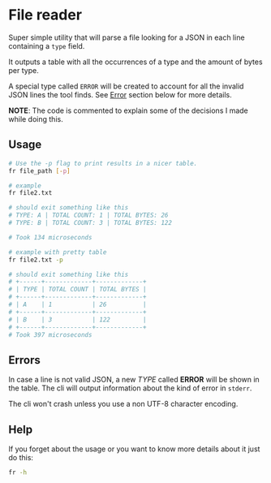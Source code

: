 # File reader

Super simple utility that will parse a file looking for a JSON in each line containing a `type` field.

It outputs a table with all the occurrences of a type and the amount of bytes per type.

A special type called `ERROR` will be created to account for all the invalid JSON lines the tool finds. See [Error](#errors) section below for more details.

**NOTE**: The code is commented to explain some of the decisions I made while doing this.

## Usage

```sh
# Use the -p flag to print results in a nicer table.
fr file_path [-p]

# example 
fr file2.txt 

# should exit something like this
# TYPE: A | TOTAL COUNT: 1 | TOTAL BYTES: 26
# TYPE: B | TOTAL COUNT: 3 | TOTAL BYTES: 122

# Took 134 microseconds

# example with pretty table
fr file2.txt -p

# should exit something like this
# +------+-------------+-------------+
# | TYPE | TOTAL COUNT | TOTAL BYTES |
# +------+-------------+-------------+
# | A    | 1           | 26          |
# +------+-------------+-------------+
# | B    | 3           | 122         |
# +------+-------------+-------------+
# Took 397 microseconds
```

## Errors

In case a line is not valid JSON, a new *TYPE* called **ERROR** will be shown in the table. The cli will output information about the kind of error in `stderr`.

The cli won't crash unless you use a non UTF-8 character encoding.

## Help

If you forget about the usage or you want to know more details about it just do this:

```sh
fr -h
```
